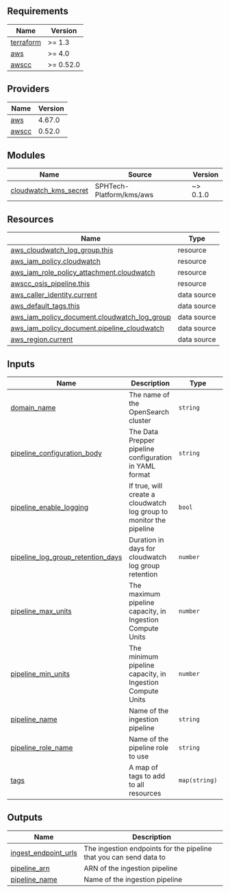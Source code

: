 ## Requirements

| Name | Version |
|------|---------|
| <a name="requirement_terraform"></a> [terraform](#requirement\_terraform) | >= 1.3 |
| <a name="requirement_aws"></a> [aws](#requirement\_aws) | >= 4.0 |
| <a name="requirement_awscc"></a> [awscc](#requirement\_awscc) | >= 0.52.0 |

## Providers

| Name | Version |
|------|---------|
| <a name="provider_aws"></a> [aws](#provider\_aws) | 4.67.0 |
| <a name="provider_awscc"></a> [awscc](#provider\_awscc) | 0.52.0 |

## Modules

| Name | Source | Version |
|------|--------|---------|
| <a name="module_cloudwatch_kms_secret"></a> [cloudwatch\_kms\_secret](#module\_cloudwatch\_kms\_secret) | SPHTech-Platform/kms/aws | ~> 0.1.0 |

## Resources

| Name | Type |
|------|------|
| [aws_cloudwatch_log_group.this](https://registry.terraform.io/providers/hashicorp/aws/latest/docs/resources/cloudwatch_log_group) | resource |
| [aws_iam_policy.cloudwatch](https://registry.terraform.io/providers/hashicorp/aws/latest/docs/resources/iam_policy) | resource |
| [aws_iam_role_policy_attachment.cloudwatch](https://registry.terraform.io/providers/hashicorp/aws/latest/docs/resources/iam_role_policy_attachment) | resource |
| [awscc_osis_pipeline.this](https://registry.terraform.io/providers/hashicorp/awscc/latest/docs/resources/osis_pipeline) | resource |
| [aws_caller_identity.current](https://registry.terraform.io/providers/hashicorp/aws/latest/docs/data-sources/caller_identity) | data source |
| [aws_default_tags.this](https://registry.terraform.io/providers/hashicorp/aws/latest/docs/data-sources/default_tags) | data source |
| [aws_iam_policy_document.cloudwatch_log_group](https://registry.terraform.io/providers/hashicorp/aws/latest/docs/data-sources/iam_policy_document) | data source |
| [aws_iam_policy_document.pipeline_cloudwatch](https://registry.terraform.io/providers/hashicorp/aws/latest/docs/data-sources/iam_policy_document) | data source |
| [aws_region.current](https://registry.terraform.io/providers/hashicorp/aws/latest/docs/data-sources/region) | data source |

## Inputs

| Name | Description | Type | Default | Required |
|------|-------------|------|---------|:--------:|
| <a name="input_domain_name"></a> [domain\_name](#input\_domain\_name) | The name of the OpenSearch cluster | `string` | n/a | yes |
| <a name="input_pipeline_configuration_body"></a> [pipeline\_configuration\_body](#input\_pipeline\_configuration\_body) | The Data Prepper pipeline configuration in YAML format | `string` | n/a | yes |
| <a name="input_pipeline_enable_logging"></a> [pipeline\_enable\_logging](#input\_pipeline\_enable\_logging) | If true, will create a cloudwatch log group to monitor the pipeline | `bool` | `true` | no |
| <a name="input_pipeline_log_group_retention_days"></a> [pipeline\_log\_group\_retention\_days](#input\_pipeline\_log\_group\_retention\_days) | Duration in days for cloudwatch log group retention | `number` | `30` | no |
| <a name="input_pipeline_max_units"></a> [pipeline\_max\_units](#input\_pipeline\_max\_units) | The maximum pipeline capacity, in Ingestion Compute Units | `number` | n/a | yes |
| <a name="input_pipeline_min_units"></a> [pipeline\_min\_units](#input\_pipeline\_min\_units) | The minimum pipeline capacity, in Ingestion Compute Units | `number` | n/a | yes |
| <a name="input_pipeline_name"></a> [pipeline\_name](#input\_pipeline\_name) | Name of the ingestion pipeline | `string` | `null` | no |
| <a name="input_pipeline_role_name"></a> [pipeline\_role\_name](#input\_pipeline\_role\_name) | Name of the pipeline role to use | `string` | n/a | yes |
| <a name="input_tags"></a> [tags](#input\_tags) | A map of tags to add to all resources | `map(string)` | `{}` | no |

## Outputs

| Name | Description |
|------|-------------|
| <a name="output_ingest_endpoint_urls"></a> [ingest\_endpoint\_urls](#output\_ingest\_endpoint\_urls) | The ingestion endpoints for the pipeline that you can send data to |
| <a name="output_pipeline_arn"></a> [pipeline\_arn](#output\_pipeline\_arn) | ARN of the ingestion pipeline |
| <a name="output_pipeline_name"></a> [pipeline\_name](#output\_pipeline\_name) | Name of the ingestion pipeline |
